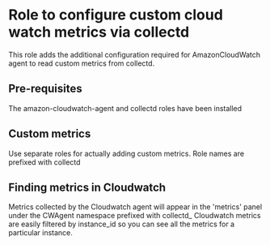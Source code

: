 # Role to configure custom cloud watch metrics via collectd

This role adds the additional configuration required for AmazonCloudWatch agent
to read custom metrics from collectd.

## Pre-requisites

The amazon-cloudwatch-agent and collectd roles have been installed

## Custom metrics

Use separate roles for actually adding custom metrics. Role names are prefixed with collectd

## Finding metrics in Cloudwatch

Metrics collected by the Cloudwatch agent will appear in the 'metrics' panel under the CWAgent namespace prefixed with collectd_
Cloudwatch metrics are easily filtered by instance_id so you can see all the metrics for a particular instance.
